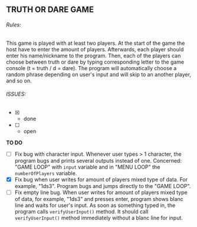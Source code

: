 
## TRUTH OR DARE GAME

###### Rules:
  This game is played with at least two players. At the start of the game the host have to enter the amount of players. Afterwards, each player should enter his name/nickname to the program. Then, each of the players can choose between truth or dare by typing corresponding letter to the game console (t = truth / d = dare). The program will automatically choose a random phrase depending on user's input and will skip to an another player, and so on. 
  
###### ISSUES:
  
 - [x] - done    
 - [ ] - open

**TO DO**
  
- [ ] Fix bug with character input. Whenever user types > 1 character, the program bugs and prints several outputs instead of one. Concerned: "GAME LOOP" with `input` variable and in "MENU LOOP" the `numberOfPlayers` variable. 
- [x] Fix bug when user writes for amount of players mixed type of data. For example, "1ds3". Program bugs and jumps directly to the "GAME LOOP".  
- [ ] Fix empty line bug. When user writes for amount of players mixed type of data, for example, "1ds3" and presses enter, program shows blanc line and waits for user's input. As soon as something typed in, the program calls `verifyUserInput()` method. It should call `verifyUserInput()` method immediately without a blanc line for input. 
